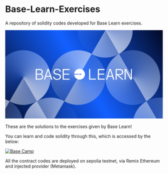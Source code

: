 # Base-Learn-Exercises
A repository of solidity codes developed for Base Learn exercises.

![image](https://github.com/SobhanMoghimi/Base-Camp-Exercises/blob/main/assets/Base_Learn_Banner.png)

These are the solutions to the exercises given by Base Learn!

You can learn and code solidity through this, which is accessed by the below:

[![Base Camp](https://docs.base.org/img/logo_dark.svg)](https://docs.base.org/base-learn/)

All the contract codes are deployed on sepolia testnet, via Remix Ethereum and injected provider (Metamask).
